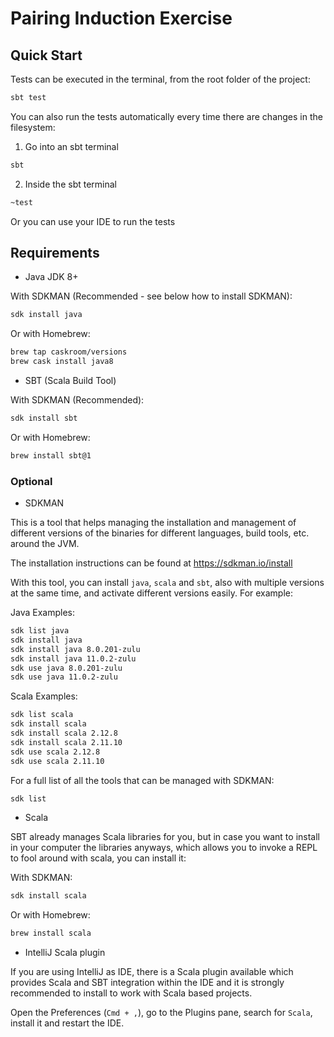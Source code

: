 # Pairing Induction Exercise

## Quick Start

Tests can be executed in the terminal, from the root folder of the project:

```bash
sbt test
```

You can also run the tests automatically every time there are changes in the filesystem:

1. Go into an sbt terminal

```bash
sbt
```

2. Inside the sbt terminal

```bash
~test
```

Or you can use your IDE to run the tests


## Requirements

- Java JDK 8+

With SDKMAN (Recommended - see below how to install SDKMAN):

```bash
sdk install java
```

Or with Homebrew:

```bash
brew tap caskroom/versions
brew cask install java8
```

- SBT (Scala Build Tool)

With SDKMAN (Recommended):

```bash
sdk install sbt
```

Or with Homebrew:

```bash
brew install sbt@1
```


### Optional

- SDKMAN

This is a tool that helps managing the installation and management of different versions of the binaries for different languages, build tools, etc. around the JVM.

The installation instructions can be found at https://sdkman.io/install

With this tool, you can install `java`, `scala` and `sbt`, also with multiple versions at the same time, and activate different versions easily. For example:

Java Examples:

```bash
sdk list java
sdk install java
sdk install java 8.0.201-zulu
sdk install java 11.0.2-zulu
sdk use java 8.0.201-zulu
sdk use java 11.0.2-zulu
```

Scala Examples:

```bash
sdk list scala
sdk install scala
sdk install scala 2.12.8
sdk install scala 2.11.10
sdk use scala 2.12.8
sdk use scala 2.11.10
```

For a full list of all the tools that can be managed with SDKMAN:

```bash
sdk list
```

- Scala

SBT already manages Scala libraries for you, but in case you want to install in your computer the libraries anyways, which allows you to invoke a REPL to fool around with scala, you can install it:

With SDKMAN:

```bash
sdk install scala
```

Or with Homebrew:

```bash
brew install scala
```

- IntelliJ Scala plugin

If you are using IntelliJ as IDE, there is a Scala plugin available which provides Scala and SBT integration within the IDE and it is strongly recommended to install to work with Scala based projects.

Open the Preferences (`Cmd + ,`), go to the Plugins pane, search for `Scala`, install it and restart the IDE.
